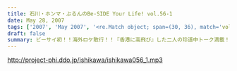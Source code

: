 ```yaml
---
title: 石川・ホンマ・ぶるんのBe-SIDE Your Life! vol.56-1
date: May 28, 2007
tags: ['2007', 'May 2007', '<re.Match object; span=(30, 36), match='vol.56'>']
draft: false
summary: ビーサイ初！！海外ロケ敢行！！『香港に高飛び』した二人の珍道中トーク満載！！というか、今回配信分はほとんどそれで終始しております・・・っていうか聴きたいよね？NAMAE
---
```


http://project-phi.ddo.jp/ishikawa/ishikawa056_1.mp3
